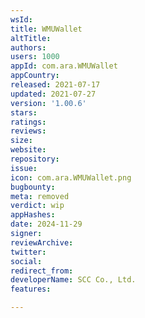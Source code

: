 ```yaml
---
wsId: 
title: WMUWallet
altTitle: 
authors: 
users: 1000
appId: com.ara.WMUWallet
appCountry: 
released: 2021-07-17
updated: 2021-07-27
version: '1.00.6'
stars: 
ratings: 
reviews: 
size: 
website: 
repository: 
issue: 
icon: com.ara.WMUWallet.png
bugbounty: 
meta: removed
verdict: wip
appHashes: 
date: 2024-11-29
signer: 
reviewArchive: 
twitter: 
social: 
redirect_from: 
developerName: SCC Co., Ltd.
features: 

---
```


